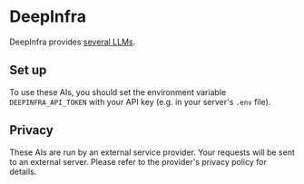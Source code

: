 # DeepInfra

DeepInfra provides [several LLMs](https://deepinfra.com/models).

## Set up

To use these AIs, you should set the environment variable `DEEPINFRA_API_TOKEN` with your API key (e.g. in your server's `.env` file).

## Privacy

These AIs are run by an external service provider. Your requests will be sent to an external server. Please refer to the provider's privacy policy for details.
